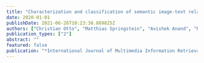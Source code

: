 ```yaml
---
title: "Characterization and classification of semantic image-text relations"
date: 2020-01-01
publishDate: 2021-06-26T10:23:38.889825Z
authors: ["Christian Otto", "Matthias Springstein", "Avishek Anand", "Ralph Ewerth"]
publication_types: ["2"]
abstract: ""
featured: false
publication: "*International Journal of Multimedia Information Retrieval*"
---
```


